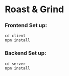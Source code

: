 # Roast & Grind

### Frontend Set up:
```
cd client
npm install
```

### Backend Set up:
```
cd server
npm install
```
